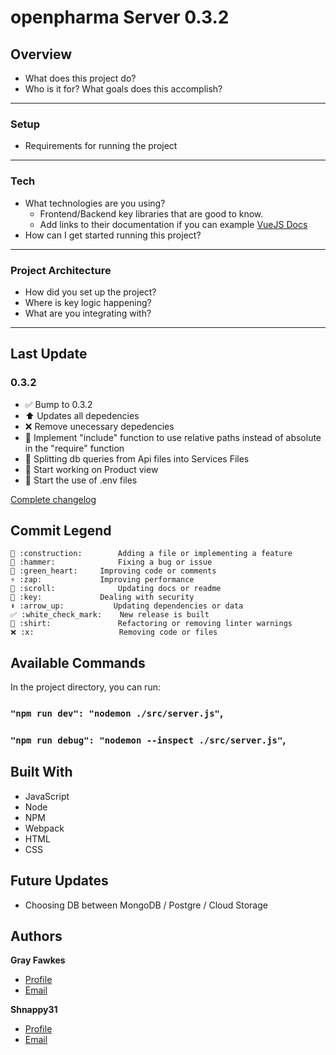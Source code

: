 # openpharma Server 0.3.2

## Overview
- What does this project do?
- Who is it for? What goals does this accomplish?

---
### Setup
- Requirements for running the project
---

### Tech 
- What technologies are you using?
  - Frontend/Backend key libraries that are good to know.
  - Add links to their documentation if you can example [VueJS Docs](https://vuejs.org/)
- How can I get started running this project?

---

### Project Architecture
- How did you set up the project?
- Where is key logic happening?
- What are you integrating with? 

---

## Last Update

### 0.3.2
  - ✅ Bump to 0.3.2
  - ⬆️ Updates all depedencies
  - ❌ Remove unecessary depedencies
  - 👕 Implement "include" function to use relative paths instead of absolute in the "require" function
  - 🚧 Splitting db queries from Api files into Services Files
  - 🚧 Start working on Product view
  - 🔑 Start the use of .env files

[Complete changelog](https://github.com/Bworld-Studio/openpharma/blob/main/CHANGELOG.md)

## Commit Legend
```
🚧 :construction:		Adding a file or implementing a feature
🔨 :hammer:				Fixing a bug or issue
💚 :green_heart:		Improving code or comments
⚡ :zap:				Improving performance
📜 :scroll:				Updating docs or readme
🔑 :key:				Dealing with security
⬆️ :arrow_up:			Updating dependencies or data
✅ :white_check_mark:	New release is built
👕 :shirt:				Refactoring or removing linter warnings
❌ :x:					Removing code or files
```

## Available Commands

In the project directory, you can run:

### `"npm run dev": "nodemon ./src/server.js"`,

### `"npm run debug": "nodemon --inspect ./src/server.js"`,

## Built With

- JavaScript
- Node
- NPM
- Webpack
- HTML
- CSS

## Future Updates

- Choosing DB between MongoDB / Postgre / Cloud Storage

## Authors

**Gray Fawkes**

- [Profile](https://github.com/GrayFawkes "Gray Fawkes")
- [Email](mailto:gray.fawkes@outlook.com?subject=Hi "Hi!")

**Shnappy31**

- [Profile](https://github.com/Shnappy31 "Shnappy31 ")
- [Email](mailto:shnapps@gmail.com?subject=Hi "Hi!")